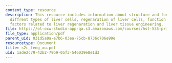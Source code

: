 ```yaml
---
content_type: resource
description: This resource includes information about structure and function of liver,
  diffrent types of liver cells, regenaration of liver cells, function of liver cells,
  factors related to liver regenaration and liver tissue engineering.
file: https://ol-ocw-studio-app-qa.s3.amazonaws.com/courses/hst-535-principles-and-practice-of-tissue-engineering-fall-2004/1ade2c7942b279b905f3546039e8e1d3_s2c_feng_xu.pdf
file_type: application/pdf
parent_uid: 031d5a0a-e7b6-03ea-75cb-8736c706e99e
resourcetype: Document
title: s2c_feng_xu.pdf
uid: 1ade2c79-42b2-79b9-05f3-546039e8e1d3
---
```

